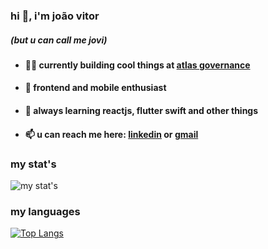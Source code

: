 ### hi 👋, i'm joão vitor 

##### (but u can call me jovi)

- #### 👨‍💻 currently building cool things at [atlas governance](https://welcome.atlasgov.com/pt/) 

- #### 📱 frontend and mobile enthusiast

- #### 🌱 always learning reactjs, flutter swift and other things

- #### 📫 u can reach me here: [linkedin](https://www.linkedin.com/in/jovioli/) or [gmail](mailto:jovioli.dev04@gmail.com)

### my stat's
![my stat's](https://github-readme-stats.vercel.app/api?username=JoVi0li&show_icons=true)

### my languages
[![Top Langs](https://github-readme-stats.vercel.app/api/top-langs/?username=JoVi0li&layout=compact)](https://github.com/anuraghazra/github-readme-stats)
